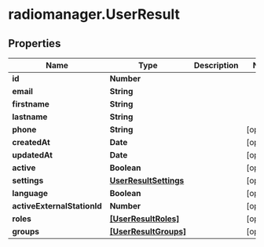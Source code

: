 # radiomanager.UserResult

## Properties

Name | Type | Description | Notes
------------ | ------------- | ------------- | -------------
**id** | **Number** |  | 
**email** | **String** |  | 
**firstname** | **String** |  | 
**lastname** | **String** |  | 
**phone** | **String** |  | [optional] 
**createdAt** | **Date** |  | [optional] 
**updatedAt** | **Date** |  | [optional] 
**active** | **Boolean** |  | [optional] 
**settings** | [**UserResultSettings**](UserResultSettings.md) |  | [optional] 
**language** | **Boolean** |  | [optional] 
**activeExternalStationId** | **Number** |  | [optional] 
**roles** | [**[UserResultRoles]**](UserResultRoles.md) |  | [optional] 
**groups** | [**[UserResultGroups]**](UserResultGroups.md) |  | [optional] 


